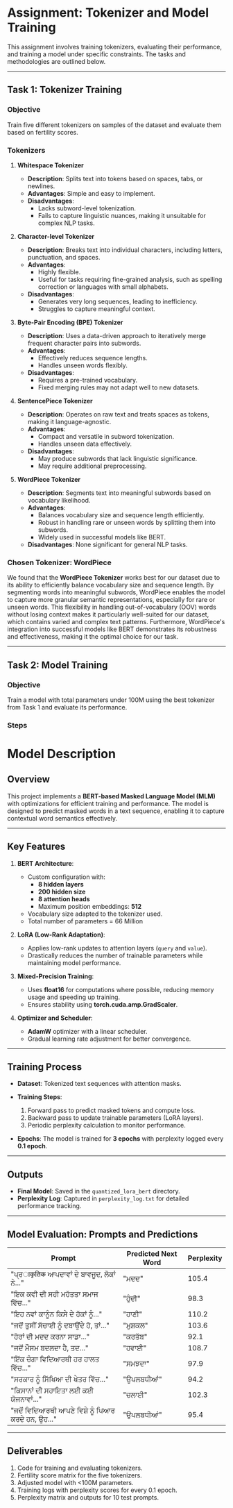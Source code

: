 # **Assignment: Tokenizer and Model Training**

This assignment involves training tokenizers, evaluating their performance, and training a model under specific constraints. The tasks and methodologies are outlined below.

---

## **Task 1: Tokenizer Training**

### **Objective**
Train five different tokenizers on samples of the dataset and evaluate them based on fertility scores.

### **Tokenizers**

1. **Whitespace Tokenizer**
   - **Description**: Splits text into tokens based on spaces, tabs, or newlines.
   - **Advantages**: Simple and easy to implement.
   - **Disadvantages**: 
     - Lacks subword-level tokenization.
     - Fails to capture linguistic nuances, making it unsuitable for complex NLP tasks.

2. **Character-level Tokenizer**
   - **Description**: Breaks text into individual characters, including letters, punctuation, and spaces.
   - **Advantages**: 
     - Highly flexible.
     - Useful for tasks requiring fine-grained analysis, such as spelling correction or languages with small alphabets.
   - **Disadvantages**: 
     - Generates very long sequences, leading to inefficiency.
     - Struggles to capture meaningful context.

3. **Byte-Pair Encoding (BPE) Tokenizer**
   - **Description**: Uses a data-driven approach to iteratively merge frequent character pairs into subwords.
   - **Advantages**: 
     - Effectively reduces sequence lengths.
     - Handles unseen words flexibly.
   - **Disadvantages**: 
     - Requires a pre-trained vocabulary.
     - Fixed merging rules may not adapt well to new datasets.

4. **SentencePiece Tokenizer**
   - **Description**: Operates on raw text and treats spaces as tokens, making it language-agnostic.
   - **Advantages**: 
     - Compact and versatile in subword tokenization.
     - Handles unseen data effectively.
   - **Disadvantages**: 
     - May produce subwords that lack linguistic significance.
     - May require additional preprocessing.

5. **WordPiece Tokenizer**
   - **Description**: Segments text into meaningful subwords based on vocabulary likelihood.
   - **Advantages**: 
     - Balances vocabulary size and sequence length efficiently.
     - Robust in handling rare or unseen words by splitting them into subwords.
     - Widely used in successful models like BERT.
   - **Disadvantages**: None significant for general NLP tasks.

### **Chosen Tokenizer: WordPiece**
We found that the **WordPiece Tokenizer** works best for our dataset due to its ability to efficiently balance vocabulary size and sequence length. By segmenting words into meaningful subwords, WordPiece enables the model to capture more granular semantic representations, especially for rare or unseen words. This flexibility in handling out-of-vocabulary (OOV) words without losing context makes it particularly well-suited for our dataset, which contains varied and complex text patterns. Furthermore, WordPiece's integration into successful models like BERT demonstrates its robustness and effectiveness, making it the optimal choice for our task.

---

## **Task 2: Model Training**

### **Objective**
Train a model with total parameters under 100M using the best tokenizer from Task 1 and evaluate its performance.

### **Steps**

# Model Description

## Overview
This project implements a **BERT-based Masked Language Model (MLM)** with optimizations for efficient training and performance. The model is designed to predict masked words in a text sequence, enabling it to capture contextual word semantics effectively.

---

## Key Features

1. **BERT Architecture**:
   - Custom configuration with:
     - **8 hidden layers**
     - **200 hidden size**
     - **8 attention heads**
     - Maximum position embeddings: **512**
   - Vocabulary size adapted to the tokenizer used.
   - Total number of parameters = 66 Million

2. **LoRA (Low-Rank Adaptation)**:
   - Applies low-rank updates to attention layers (`query` and `value`).
   - Drastically reduces the number of trainable parameters while maintaining model performance.

3. **Mixed-Precision Training**:
   - Uses **float16** for computations where possible, reducing memory usage and speeding up training.
   - Ensures stability using **torch.cuda.amp.GradScaler**.

4. **Optimizer and Scheduler**:
   - **AdamW** optimizer with a linear scheduler.
   - Gradual learning rate adjustment for better convergence.

---

## Training Process
- **Dataset**: Tokenized text sequences with attention masks.
- **Training Steps**:
  1. Forward pass to predict masked tokens and compute loss.
  2. Backward pass to update trainable parameters (LoRA layers).
  3. Periodic perplexity calculation to monitor performance.

- **Epochs**: The model is trained for **3 epochs** with perplexity logged every **0.1 epoch**.

---

## Outputs
- **Final Model**: Saved in the `quantized_lora_bert` directory.
- **Perplexity Log**: Captured in `perplexity_log.txt` for detailed performance tracking.

---

## **Model Evaluation: Prompts and Predictions**

| **Prompt**                                                      | **Predicted Next Word** | **Perplexity** |
|-----------------------------------------------------------------|-------------------------|----------------|
| "ਪ੍ਰाकृतिक ਆਪਦਾਵਾਂ ਦੇ ਬਾਵਜੂਦ, ਲੋਕਾਂ ਨੇ..."                      | "ਮਦਦ"                  | 105.4          |
| "ਇਕ ਕਵੀ ਦੀ ਸਹੀ ਮਹੱਤਤਾ ਸਮਾਜ ਵਿੱਚ..."                           | "ਹੁੰਦੀ"                | 98.3           |
| "ਇਹ ਨਵਾਂ ਕਾਨੂੰਨ ਕਿਸੇ ਦੇ ਹੱਕਾਂ ਨੂੰ..."                           | "ਹਾਣੀ"                 | 110.2          |
| "ਜਦੋਂ ਤੁਸੀਂ ਸੱਚਾਈ ਨੂੰ ਦਬਾਉਂਦੇ ਹੋ, ਤਾਂ..."                     | "ਮੁਸ਼ਕਲ"                | 103.6          |
| "ਹੋਰਾਂ ਦੀ ਮਦਦ ਕਰਨਾ ਸਾਡਾ..."                                    | "ਕਰਤੱਬ"               | 92.1           |
| "ਜਦੋਂ ਮੌਸਮ ਬਦਲਦਾ ਹੈ, ਤਦ..."                                    | "ਹਵਾਈ"                | 108.7          |
| "ਇੱਕ ਚੰਗਾ ਵਿਦਿਆਰਥੀ ਹਰ ਹਾਲਤ ਵਿੱਚ..."                           | "ਸਮਝਦਾ"               | 97.9           |
| "ਸਰਕਾਰ ਨੂੰ ਸਿੱਖਿਆ ਦੀ ਖੇਤਰ ਵਿੱਚ..."                             | "ਉਪਲਬਧੀਆਂ"           | 94.2           |
| "ਕਿਸਾਨਾਂ ਦੀ ਸਹਾਇਤਾ ਲਈ ਕਈ ਯੋਜਨਾਵਾਂ..."                         | "ਚਲਾਈ"               | 102.3          |
| "ਜਦੋਂ ਵਿਦਿਆਰਥੀ ਆਪਣੇ ਵਿਸ਼ੇ ਨੂੰ ਪਿਆਰ ਕਰਦੇ ਹਨ, ਉਹ..."            | "ਉਪਲਬਧੀਆਂ"           | 95.4           |


---

## **Deliverables**
1. Code for training and evaluating tokenizers.
2. Fertility score matrix for the five tokenizers.
3. Adjusted model with <100M parameters.
4. Training logs with perplexity scores for every 0.1 epoch.
5. Perplexity matrix and outputs for 10 test prompts.
